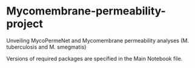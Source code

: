 # Mycomembrane-permeability-project
Unveiling MycoPermeNet and Mycomembrane permeability analyses (M. tuberculosis and M. smegmatis)

Versions of required packages are specified in the Main Notebook file.
